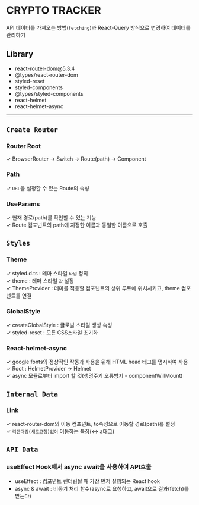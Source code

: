 # CRYPTO TRACKER

API 데이터를 가져오는 방법(`fetching`)과 React-Query 방식으로 변경하여 데이터를 관리하기

## Library

-   react-router-dom@5.3.4
-   @types/react-router-dom
-   styled-reset
-   styled-components
-   @types/styled-components
-   react-helmet
-   react-helmet-async

---

<!-- Setup -->

## `Create Router`

### Router Root

✓ BrowserRouter → Switch → Route(path) → Component

### Path

✓ `URL`을 설정할 수 있는 Route의 속성

### UseParams

✓ 현재 경로(path)를 확인할 수 있는 기능
</br>
✓ Route 컴포넌트의 path에 지정한 이름과 동일한 이름으로 호출

<!-- Style -->

## `Styles`

### Theme

✓ styled.d.ts : 테마 스타일 `타입` 정의
</br>
✓ theme : 테마 스타일 `값` 설정
</br>
✓ ThemeProvider : 테마를 적용할 컴포넌트의 상위 루트에 위치시키고, theme 컴포넌트를 연결

### GlobalStyle

✓ createGlobalStyle : 글로벌 스타일 생성 속성
</br>
✓ styled-reset : 모든 CSS스타일 초기화

### React-helmet-async

✓ google fonts의 정상적인 작동과 사용을 위해 HTML head 태그를 명시하여 사용
</br>
✓ Root : HelmetProvider → Helmet
</br>
✓ async 모듈로부터 import 할 것(생명주기 오류방지 - componentWillMount)

<!-- Data -->

## `Internal Data`

### Link

✓ react-router-dom의 이동 컴포넌트, to속성으로 이동할 경로(path)를 설정
</br>
✓ `리렌더링(새로고침)없이` 이동하는 특징(↔ a태그)

## `API Data`

### useEffect Hook에서 async await을 사용하여 API호출

-   useEffect : 컴포넌트 렌더링될 때 가장 먼저 실행되는 React hook
-   async & await : 비동기 처리 함수(async로 요청하고, await으로 결과(fetch)를 받는다)
